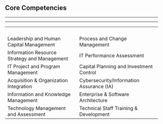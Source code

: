 ## Core Competencies

---

---

|                                              |                                          |
| :------------------------------------------- | :--------------------------------------- |
| <br>                                         | <br>                                     |
| Leadership and Human Capital Management      | Process and Change Management            |
| Information Resource Strategy and Management | IT Performance Assessment                |
| IT Project and Program Management            | Capital Planning and Investment Control  |
| Acquisition & Organization Integration       | Cybersecurity/Information Assurance (IA) |
| Information and Knowledge Management         | Enterprise & Software Architecture       |
| Technology Management and Assessment         | Technical Staff Training & Development   |
